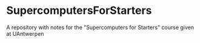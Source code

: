 # SupercomputersForStarters
A repository with notes for the "Supercomputers for Starters" course given at UAntwerpen
